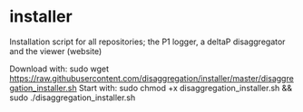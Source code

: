 # installer
Installation script for all repositories; the P1 logger, a deltaP disaggregator and the viewer (website)

Download with: sudo wget https://raw.githubusercontent.com/disaggregation/installer/master/disaggregation_installer.sh
Start with: sudo chmod +x disaggregation_installer.sh && sudo ./disaggregation_installer.sh
